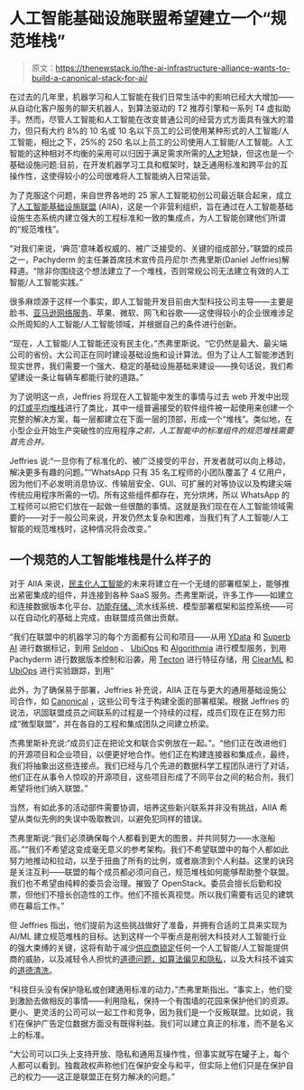 # 人工智能基础设施联盟希望建立一个“规范堆栈”

> 原文：<https://thenewstack.io/the-ai-infrastructure-alliance-wants-to-build-a-canonical-stack-for-ai/>

在过去的几年里，机器学习和人工智能在我们日常生活中的影响已经大大增加——从自动化客户服务的聊天机器人，到算法驱动的 T2 推荐引擎和一系列 T4 虚拟助手。然而，尽管人工智能和人工智能在改变普通公司的经营方式方面具有强大的潜力，但只有大约 8%的 10 名或 10 名以下员工的公司使用某种形式的人工智能/人工智能，相比之下，25%的 250 名以上员工的公司使用人工智能/人工智能。人工智能的这种相对不均衡的采用可以归因于满足需求所需的[人才](https://thenewstack.io/data-scientists-get-the-glamour-but-there-is-also-a-need-for-data-engineers/)短缺，但这也是一个基础设施问题:目前，在开发机器学习工具和框架时，缺乏通用标准和跨平台的互操作性，这使得较小的公司很难将人工智能纳入日常运营。

为了克服这个问题，来自世界各地的 25 家人工智能初创公司最近联合起来，成立了[人工智能基础设施联盟](https://ai-infrastructure.org/) (AIIA)，这是一个非营利组织，旨在通过在人工智能基础设施生态系统内建立强大的工程标准和一致的集成点，为人工智能创建他们所谓的“规范堆栈”。

“对我们来说，‘典范’意味着权威的、被广泛接受的、关键的组成部分，”联盟的成员之一，Pachyderm 的主任兼首席技术宣传员丹尼尔·杰弗里斯(Daniel Jeffries)解释道。“除非你围绕这个想法建立了一个堆栈，否则常规公司无法建立有效的人工智能/人工智能实践。”

很多麻烦源于这样一个事实，即人工智能开发目前由大型科技公司主导——主要是脸书、[亚马逊网络服务](https://aws.amazon.com/?utm_content=inline-mention)、苹果、微软、网飞和谷歌——这使得较小的企业很难涉足众所周知的人工智能/人工智能领域，并根据自己的条件进行创新。

“现在，人工智能/人工智能还没有民主化，”杰弗里斯说。“它仍然是最大、最尖端公司的省份。大公司正在同时建设基础设施和设计算法。但为了让人工智能渗透到现实世界，我们需要一个强大、稳定的基础设施基础来建设——换句话说，我们希望建设一条让每辆车都能行驶的道路。”

为了说明这一点，Jeffries 将现在人工智能中发生的事情与过去 web 开发中出现的[灯或平均堆栈](https://www.hongkiat.com/blog/mean-vs-lamp-stacks/)进行了类比，其中一组普遍接受的软件组件被一起使用来创建一个完整的解决方案，每一层都建立在下面一层的顶部，形成一个“堆栈”。类似地，在小型企业开始生产突破性的应用程序*之前，人工智能中的标准组件的规范堆栈需要首先合并。*

Jeffries 说:“一旦你有了标准化的、被广泛接受的平台，开发者就可以向上移动，解决更多有趣的问题。”“WhatsApp 只有 35 名工程师的小团队覆盖了 4 亿用户，因为他们不必发明消息协议、传输层安全、GUI、可扩展的对等协议以及构建尖端传统应用程序所需的一切。所有这些组件都存在，充分烘烤，所以 WhatsApp 的工程师可以把它们放在一起做一些很酷的事情。这就是我们现在在人工智能领域需要的——对于一般公司来说，开发仍然太复杂和困难，当我们有了人工智能/人工智能的规范堆栈时，这种情况将会改变。”

## 一个规范的人工智能堆栈是什么样子的

对于 AIIA 来说，[民主化人工智能](https://thenewstack.io/the-keys-to-the-future-of-ai-democratization/)的未来将建立在一个无缝的部署框架上，能够推出紧密集成的组件，并连接到各种 SaaS 服务。杰弗里斯说，许多工作——如建立和连接数据版本化平台、[功能存储、](https://thenewstack.io/qa-bridging-data-and-ml-models-with-feast-the-open-source-feature-store/)流水线系统、模型部署框架和监控系统——可以在自动化的基础上完成，由联盟成员做出贡献。

“我们在联盟中的机器学习的每个方面都有公司和项目——从用 [YData](https://ydata.ai/) 和 [Superb AI](https://www.superb-ai.com/) 进行数据标记，到用 [Seldon](https://www.seldon.io/) 、 [UbiOps](https://ubiops.com/) 和 [Algorithmia](https://algorithmia.com/) 进行模型服务，到用 Pachyderm 进行数据版本控制和沿袭，用 [Tecton](https://www.tecton.ai/) 进行特征存储，用 [ClearML](https://clear.ml/) 和 [UbiOps](https://ubiops.com/) 进行实验跟踪，到用”

此外，为了确保易于部署，Jeffries 补充说，AIIA 正在与更大的通用基础设施公司合作，如 [Canonical](https://canonical.com/) ，这些公司专注于构建全面的部署框架。根据 Jeffries 的说法，巩固联盟成员之间联系的过程是一个持续的过程，成员们现在正在努力形成“微型联盟”，并在各自的工程和集成团队之间建立桥梁。

杰弗里斯补充说:“成员们正在把论文和联合实例放在一起。”。“他们正在改进他们的开源项目和企业项目，以便更好地合作。他们正在构建连接器和集成点，最终，我们将抽象出这些连接点。我们已经与几个先进的数据科学工程团队进行了对话，他们正在从事令人惊叹的开源项目，这些项目形成了不同平台之间的粘合剂，我们希望将他们纳入联盟。”

当然，有如此多的活动部件需要协调，培养这些新兴联系并非没有挑战，AIIA 希望从类似先例的失误中吸取教训，以避免犯同样的错误。

杰弗里斯说:“我们必须确保每个人都看到更大的图景，并共同努力——水涨船高。”“我们不希望这变成毫无意义的参考架构。我们不希望联盟中的每个人都如此努力地推动和拉动，以至于扭曲了所有的比例，或者崩溃到个人利益。这里的诀窍是关注互利——联盟的每个成员都必须问自己，规范堆栈如何能够帮助整个联盟。我们也不希望由纯粹的委员会治理。摧毁了 OpenStack。委员会擅长后勤和投票，但他们不擅长创造性的工作。他们不擅长真视觉。所以我们需要有远见的建筑师在幕后工作。”

但 Jeffries 指出，他们提前为这些挑战做好了准备，并拥有合适的工具来实现为 AI/ML 建立规范堆栈的目标。达到这样一个平衡点是削弱大科技对人工智能行业的强大束缚的关键，这将有助于减少[供应商锁定](https://thenewstack.io/should-you-really-be-so-worried-about-cloud-lock-in/)任何一个人工智能/人工智能提供商的威胁，以及减轻令人担忧的[道德问题，如算法偏见和隐私](https://thenewstack.io/big-questions-for-the-ethical-use-of-ai/)，以及大科技不诚实的[道德清洗](https://thenewstack.io/google-grapples-with-ethical-ai/)。

“科技巨头没有保护隐私或创建通用标准的动力，”杰弗里斯指出。“事实上，他们受到激励去做相反的事情——利用隐私，保持一个有围墙的花园来保护他们的资源。更小、更灵活的公司可以一起工作和竞争，因为我们是一个反叛联盟。比如说，我们在保护广告定位数据方面没有既得利益。我们可以建立真正的标准，而不是名义上的标准。

“大公司可以口头上支持开放、隐私和通用互操作性，但事实就写在罐子上，每个人都可以看到。独裁政权声称他们在保护安全与和平，但实际上他们只是在保护自己的权力——这正是联盟正在努力解决的问题。”

<svg xmlns:xlink="http://www.w3.org/1999/xlink" viewBox="0 0 68 31" version="1.1"><title>Group</title> <desc>Created with Sketch.</desc></svg>